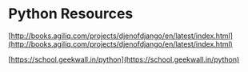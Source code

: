 # Python Resources

[http://books.agiliq.com/projects/djenofdjango/en/latest/index.html](http://books.agiliq.com/projects/djenofdjango/en/latest/index.html)

[https://school.geekwall.in/python](https://school.geekwall.in/python)
